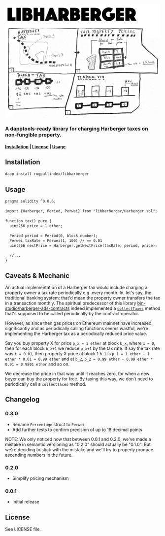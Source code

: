 <p align="center">
  <img src="/assets/harbergerschema.jpg" />
</p>

### A dapptools-ready library for charging Harberger taxes on non-fungible property.
#### [Installation](readme.md/#Installation) | [License](readme.md#License) | [Usage](readme.md#Usage)

## Installation

```bash
dapp install rugpullindex/libharberger
```

## Usage

```sol
pragma solidity ^0.8.6;

import {Harberger, Period, Perwei} from "libharberger/Harberger.sol";

function tax() pure {
  uint256 price = 1 ether;

  Period period = Period(0, block.number);
  Perwei taxRate = Perwei(1, 100) // == 0.01
  uint256 nextPrice = Harberger.getNextPrice(taxRate, period, price);

  //...
}
```

## Caveats & Mechanic

An actual implementation of a Harberger tax would include charging a property
owner a tax rate periodically e.g. every month. In, let's say, the traditional
banking system: that'd mean the property owner transfers the tax in a
transaction monthly. The spiritual predecessor of this library
[bin-studio/harberger-ads-contracts](https://github.com/bin-studio/harberger-ads-contracts)
indeed implemented a
[`collectTaxes`](https://github.com/bin-studio/harberger-ads-contracts/blob/6f2d61e75afd2b3efb31e8e9e95395e93b11a80a/contracts/HarbergerAds.sol#L73)
method that's supposed to be called periodically by the contract operator.

However, as since then gas prices on Ethereum mainnet have increased
significantly and as periodically calling functions seems wastful, we're
implementing the Harberger tax as a periodically reduced price value.

Say you buy property X for price `p_x = 1 ether` at block `b_x`, where `x = 0`,
then for each block `b_x+1` we reduce `p_x+1` by the tax rate. If say the tax
rate was `t = 0.01`, then property X price at block 1 
`b_1` is `p_1 = 1 ether - 1 ether * 0.01 = 0.99 ether` and at 
`b_2`, `p_2 = 0.99 ether - 0.99 ether * 0.01 = 0.9801 ether` and so on.

We decrease the price in that way until it reaches zero, for when a new buyer
can buy the property for free. By taxing this way, we don't need to
periodically call a `collectTaxes` method.

## Changelog

### 0.3.0

- Rename `Percentage` struct to `Perwei`
- Add further tests to confirm precision of up to 18 decimal points

NOTE: We only noticed now that between 0.0.1 and 0.2.0, we've made a mistake in
semantic versioning as "0.2.0" should actually be "0.1.0". But we're deciding
to stick with the mistake and we'll try to properly produce ascending numbers
in the future.

### 0.2.0

- Simplify pricing mechanism

### 0.0.1

- Initial release

## License

See LICENSE file.
